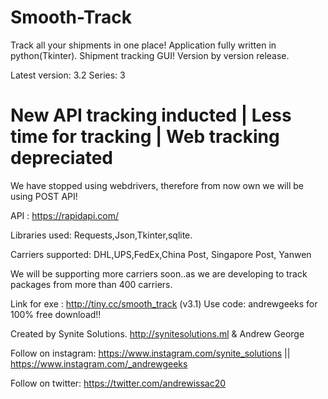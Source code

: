 # Smooth-Track
Track all your shipments in one place! Application fully written in python(Tkinter). Shipment tracking GUI!
Version by version release.

Latest version: 3.2
Series: 3
# New API tracking inducted | Less time for tracking | Web tracking depreciated

We have stopped using webdrivers, therefore from now own we will be using POST API!

API : <https://rapidapi.com/>

Libraries used: Requests,Json,Tkinter,sqlite.

Carriers supported: DHL,UPS,FedEx,China Post, Singapore Post, Yanwen

We will be supporting more carriers soon..as we are developing to track packages from more than 400 carriers.


Link for exe : <http://tiny.cc/smooth_track> (v3.1)
Use code: andrewgeeks 
for 100% free download!!

Created by Synite Solutions. <http://synitesolutions.ml> & Andrew George

Follow on instagram: <https://www.instagram.com/synite_solutions> || <https://www.instagram.com/_andrewgeeks>

Follow on twitter: <https://twitter.com/andrewissac20>
